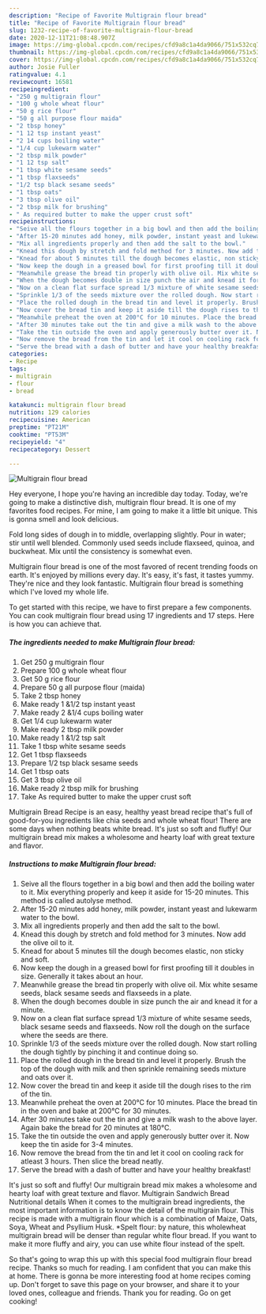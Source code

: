 ```yaml
---
description: "Recipe of Favorite Multigrain flour bread"
title: "Recipe of Favorite Multigrain flour bread"
slug: 1232-recipe-of-favorite-multigrain-flour-bread
date: 2020-12-11T21:08:48.907Z
image: https://img-global.cpcdn.com/recipes/cfd9a8c1a4da9066/751x532cq70/multigrain-flour-bread-recipe-main-photo.jpg
thumbnail: https://img-global.cpcdn.com/recipes/cfd9a8c1a4da9066/751x532cq70/multigrain-flour-bread-recipe-main-photo.jpg
cover: https://img-global.cpcdn.com/recipes/cfd9a8c1a4da9066/751x532cq70/multigrain-flour-bread-recipe-main-photo.jpg
author: Josie Fuller
ratingvalue: 4.1
reviewcount: 16581
recipeingredient:
- "250 g multigrain flour"
- "100 g whole wheat flour"
- "50 g rice flour"
- "50 g all purpose flour maida"
- "2 tbsp honey"
- "1 12 tsp instant yeast"
- "2 14 cups boiling water"
- "1/4 cup lukewarm water"
- "2 tbsp milk powder"
- "1 12 tsp salt"
- "1 tbsp white sesame seeds"
- "1 tbsp flaxseeds"
- "1/2 tsp black sesame seeds"
- "1 tbsp oats"
- "3 tbsp olive oil"
- "2 tbsp milk for brushing"
- " As required butter to make the upper crust soft"
recipeinstructions:
- "Seive all the flours together in a big bowl and then add the boiling water to it. Mix everything properly and keep it aside for 15-20 minutes. This method is called autolyse method."
- "After 15-20 minutes add honey, milk powder, instant yeast and lukewarm water to the bowl."
- "Mix all ingredients properly and then add the salt to the bowl."
- "Knead this dough by stretch and fold method for 3 minutes. Now add the olive oil to it."
- "Knead for about 5 minutes till the dough becomes elastic, non sticky and soft."
- "Now keep the dough in a greased bowl for first proofing till it doubles in size. Generally it takes about an hour."
- "Meanwhile grease the bread tin properly with olive oil. Mix white sesame seeds, black sesame seeds and flaxseeds in a plate."
- "When the dough becomes double in size punch the air and knead it for a minute."
- "Now on a clean flat surface spread 1/3 mixture of white sesame seeds, black sesame seeds and flaxseeds. Now roll the dough on the surface where the seeds are there."
- "Sprinkle 1/3 of the seeds mixture over the rolled dough. Now start rolling the dough tightly by pinching it and continue doing so."
- "Place the rolled dough in the bread tin and level it properly. Brush the top of the dough with milk and then sprinkle remaining seeds mixture and oats over it."
- "Now cover the bread tin and keep it aside till the dough rises to the rim of the tin."
- "Meanwhile preheat the oven at 200°C for 10 minutes. Place the bread tin in the oven and bake at 200°C for 30 minutes."
- "After 30 minutes take out the tin and give a milk wash to the above layer. Again bake the bread for 20 minutes at 180°C."
- "Take the tin outside the oven and apply generously butter over it. Now keep the tin aside for 3-4 minutes."
- "Now remove the bread from the tin and let it cool on cooling rack for atleast 3 hours. Then slice the bread neatly."
- "Serve the bread with a dash of butter and have your healthy breakfast!"
categories:
- Recipe
tags:
- multigrain
- flour
- bread

katakunci: multigrain flour bread 
nutrition: 129 calories
recipecuisine: American
preptime: "PT21M"
cooktime: "PT53M"
recipeyield: "4"
recipecategory: Dessert

---
```



![Multigrain flour bread](https://img-global.cpcdn.com/recipes/cfd9a8c1a4da9066/751x532cq70/multigrain-flour-bread-recipe-main-photo.jpg)

Hey everyone, I hope you're having an incredible day today. Today, we're going to make a distinctive dish, multigrain flour bread. It is one of my favorites food recipes. For mine, I am going to make it a little bit unique. This is gonna smell and look delicious.

Fold long sides of dough in to middle, overlapping slightly. Pour in water; stir until well blended. Commonly used seeds include flaxseed, quinoa, and buckwheat. Mix until the consistency is somewhat even.

Multigrain flour bread is one of the most favored of recent trending foods on earth. It's enjoyed by millions every day. It's easy, it's fast, it tastes yummy. They're nice and they look fantastic. Multigrain flour bread is something which I've loved my whole life.


To get started with this recipe, we have to first prepare a few components. You can cook multigrain flour bread using 17 ingredients and 17 steps. Here is how you can achieve that.

<!--inarticleads1-->

##### The ingredients needed to make Multigrain flour bread:

1. Get 250 g multigrain flour
1. Prepare 100 g whole wheat flour
1. Get 50 g rice flour
1. Prepare 50 g all purpose flour (maida)
1. Take 2 tbsp honey
1. Make ready 1 &amp;1/2 tsp instant yeast
1. Make ready 2 &amp;1/4 cups boiling water
1. Get 1/4 cup lukewarm water
1. Make ready 2 tbsp milk powder
1. Make ready 1 &amp;1/2 tsp salt
1. Take 1 tbsp white sesame seeds
1. Get 1 tbsp flaxseeds
1. Prepare 1/2 tsp black sesame seeds
1. Get 1 tbsp oats
1. Get 3 tbsp olive oil
1. Make ready 2 tbsp milk for brushing
1. Take  As required butter to make the upper crust soft


Multigrain Bread Recipe is an easy, healthy yeast bread recipe that&#39;s full of good-for-you ingredients like chia seeds and whole wheat flour! There are some days when nothing beats white bread. It&#39;s just so soft and fluffy! Our multigrain bread mix makes a wholesome and hearty loaf with great texture and flavor. 

<!--inarticleads2-->

##### Instructions to make Multigrain flour bread:

1. Seive all the flours together in a big bowl and then add the boiling water to it. Mix everything properly and keep it aside for 15-20 minutes. This method is called autolyse method.
1. After 15-20 minutes add honey, milk powder, instant yeast and lukewarm water to the bowl.
1. Mix all ingredients properly and then add the salt to the bowl.
1. Knead this dough by stretch and fold method for 3 minutes. Now add the olive oil to it.
1. Knead for about 5 minutes till the dough becomes elastic, non sticky and soft.
1. Now keep the dough in a greased bowl for first proofing till it doubles in size. Generally it takes about an hour.
1. Meanwhile grease the bread tin properly with olive oil. Mix white sesame seeds, black sesame seeds and flaxseeds in a plate.
1. When the dough becomes double in size punch the air and knead it for a minute.
1. Now on a clean flat surface spread 1/3 mixture of white sesame seeds, black sesame seeds and flaxseeds. Now roll the dough on the surface where the seeds are there.
1. Sprinkle 1/3 of the seeds mixture over the rolled dough. Now start rolling the dough tightly by pinching it and continue doing so.
1. Place the rolled dough in the bread tin and level it properly. Brush the top of the dough with milk and then sprinkle remaining seeds mixture and oats over it.
1. Now cover the bread tin and keep it aside till the dough rises to the rim of the tin.
1. Meanwhile preheat the oven at 200°C for 10 minutes. Place the bread tin in the oven and bake at 200°C for 30 minutes.
1. After 30 minutes take out the tin and give a milk wash to the above layer. Again bake the bread for 20 minutes at 180°C.
1. Take the tin outside the oven and apply generously butter over it. Now keep the tin aside for 3-4 minutes.
1. Now remove the bread from the tin and let it cool on cooling rack for atleast 3 hours. Then slice the bread neatly.
1. Serve the bread with a dash of butter and have your healthy breakfast!


It&#39;s just so soft and fluffy! Our multigrain bread mix makes a wholesome and hearty loaf with great texture and flavor. Multigrain Sandwich Bread Nutritional details When it comes to the multigrain bread ingredients, the most important information is to know the detail of the multigrain flour. This recipe is made with a multigrain flour which is a combination of Maize, Oats, Soya, Wheat and Psyllium Husk. *Spelt flour: by nature, this wholewheat multigrain bread will be denser than regular white flour bread. If you want to make it more fluffy and airy, you can use white flour instead of the spelt. 

So that's going to wrap this up with this special food multigrain flour bread recipe. Thanks so much for reading. I am confident that you can make this at home. There is gonna be more interesting food at home recipes coming up. Don't forget to save this page on your browser, and share it to your loved ones, colleague and friends. Thank you for reading. Go on get cooking!
